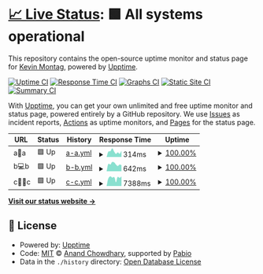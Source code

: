 # [📈 Live Status](https://kmontag.github.io/upptime): <!--live status--> **🟩 All systems operational**

This repository contains the open-source uptime monitor and status page for [Kevin Montag](http://mont.ag), powered by [Upptime](https://github.com/upptime/upptime).

[![Uptime CI](https://github.com/kmontag/upptime/workflows/Uptime%20CI/badge.svg)](https://github.com/kmontag/upptime/actions?query=workflow%3A%22Uptime+CI%22)
[![Response Time CI](https://github.com/kmontag/upptime/workflows/Response%20Time%20CI/badge.svg)](https://github.com/kmontag/upptime/actions?query=workflow%3A%22Response+Time+CI%22)
[![Graphs CI](https://github.com/kmontag/upptime/workflows/Graphs%20CI/badge.svg)](https://github.com/kmontag/upptime/actions?query=workflow%3A%22Graphs+CI%22)
[![Static Site CI](https://github.com/kmontag/upptime/workflows/Static%20Site%20CI/badge.svg)](https://github.com/kmontag/upptime/actions?query=workflow%3A%22Static+Site+CI%22)
[![Summary CI](https://github.com/kmontag/upptime/workflows/Summary%20CI/badge.svg)](https://github.com/kmontag/upptime/actions?query=workflow%3A%22Summary+CI%22)

With [Upptime](https://upptime.js.org), you can get your own unlimited and free uptime monitor and status page, powered entirely by a GitHub repository. We use [Issues](https://github.com/kmontag/upptime/issues) as incident reports, [Actions](https://github.com/kmontag/upptime/actions) as uptime monitors, and [Pages](https://kmontag.github.io/upptime) for the status page.

<!--start: status pages-->
<!-- This summary is generated by Upptime (https://github.com/upptime/upptime) -->
<!-- Do not edit this manually, your changes will be overwritten -->
<!-- prettier-ignore -->
| URL | Status | History | Response Time | Uptime |
| --- | ------ | ------- | ------------- | ------ |
| <img alt="" src="https://icons.duckduckgo.com/ip3/null.ico" height="13"> a🤖a | 🟩 Up | [a-a.yml](https://github.com/kmontag/upptime/commits/HEAD/history/a-a.yml) | <details><summary><img alt="Response time graph" src="./graphs/a-a/response-time-week.png" height="20"> 314ms</summary><br><a href="https://kmontag.github.io/upptime/history/a-a"><img alt="Response time 355" src="https://img.shields.io/endpoint?url=https%3A%2F%2Fraw.githubusercontent.com%2Fkmontag%2Fupptime%2FHEAD%2Fapi%2Fa-a%2Fresponse-time.json"></a><br><a href="https://kmontag.github.io/upptime/history/a-a"><img alt="24-hour response time 361" src="https://img.shields.io/endpoint?url=https%3A%2F%2Fraw.githubusercontent.com%2Fkmontag%2Fupptime%2FHEAD%2Fapi%2Fa-a%2Fresponse-time-day.json"></a><br><a href="https://kmontag.github.io/upptime/history/a-a"><img alt="7-day response time 314" src="https://img.shields.io/endpoint?url=https%3A%2F%2Fraw.githubusercontent.com%2Fkmontag%2Fupptime%2FHEAD%2Fapi%2Fa-a%2Fresponse-time-week.json"></a><br><a href="https://kmontag.github.io/upptime/history/a-a"><img alt="30-day response time 334" src="https://img.shields.io/endpoint?url=https%3A%2F%2Fraw.githubusercontent.com%2Fkmontag%2Fupptime%2FHEAD%2Fapi%2Fa-a%2Fresponse-time-month.json"></a><br><a href="https://kmontag.github.io/upptime/history/a-a"><img alt="1-year response time 355" src="https://img.shields.io/endpoint?url=https%3A%2F%2Fraw.githubusercontent.com%2Fkmontag%2Fupptime%2FHEAD%2Fapi%2Fa-a%2Fresponse-time-year.json"></a></details> | <details><summary><a href="https://kmontag.github.io/upptime/history/a-a">100.00%</a></summary><a href="https://kmontag.github.io/upptime/history/a-a"><img alt="All-time uptime 100.00%" src="https://img.shields.io/endpoint?url=https%3A%2F%2Fraw.githubusercontent.com%2Fkmontag%2Fupptime%2FHEAD%2Fapi%2Fa-a%2Fuptime.json"></a><br><a href="https://kmontag.github.io/upptime/history/a-a"><img alt="24-hour uptime 100.00%" src="https://img.shields.io/endpoint?url=https%3A%2F%2Fraw.githubusercontent.com%2Fkmontag%2Fupptime%2FHEAD%2Fapi%2Fa-a%2Fuptime-day.json"></a><br><a href="https://kmontag.github.io/upptime/history/a-a"><img alt="7-day uptime 100.00%" src="https://img.shields.io/endpoint?url=https%3A%2F%2Fraw.githubusercontent.com%2Fkmontag%2Fupptime%2FHEAD%2Fapi%2Fa-a%2Fuptime-week.json"></a><br><a href="https://kmontag.github.io/upptime/history/a-a"><img alt="30-day uptime 100.00%" src="https://img.shields.io/endpoint?url=https%3A%2F%2Fraw.githubusercontent.com%2Fkmontag%2Fupptime%2FHEAD%2Fapi%2Fa-a%2Fuptime-month.json"></a><br><a href="https://kmontag.github.io/upptime/history/a-a"><img alt="1-year uptime 100.00%" src="https://img.shields.io/endpoint?url=https%3A%2F%2Fraw.githubusercontent.com%2Fkmontag%2Fupptime%2FHEAD%2Fapi%2Fa-a%2Fuptime-year.json"></a></details>
| <img alt="" src="https://icons.duckduckgo.com/ip3/null.ico" height="13"> b💻b | 🟩 Up | [b-b.yml](https://github.com/kmontag/upptime/commits/HEAD/history/b-b.yml) | <details><summary><img alt="Response time graph" src="./graphs/b-b/response-time-week.png" height="20"> 642ms</summary><br><a href="https://kmontag.github.io/upptime/history/b-b"><img alt="Response time 685" src="https://img.shields.io/endpoint?url=https%3A%2F%2Fraw.githubusercontent.com%2Fkmontag%2Fupptime%2FHEAD%2Fapi%2Fb-b%2Fresponse-time.json"></a><br><a href="https://kmontag.github.io/upptime/history/b-b"><img alt="24-hour response time 548" src="https://img.shields.io/endpoint?url=https%3A%2F%2Fraw.githubusercontent.com%2Fkmontag%2Fupptime%2FHEAD%2Fapi%2Fb-b%2Fresponse-time-day.json"></a><br><a href="https://kmontag.github.io/upptime/history/b-b"><img alt="7-day response time 642" src="https://img.shields.io/endpoint?url=https%3A%2F%2Fraw.githubusercontent.com%2Fkmontag%2Fupptime%2FHEAD%2Fapi%2Fb-b%2Fresponse-time-week.json"></a><br><a href="https://kmontag.github.io/upptime/history/b-b"><img alt="30-day response time 744" src="https://img.shields.io/endpoint?url=https%3A%2F%2Fraw.githubusercontent.com%2Fkmontag%2Fupptime%2FHEAD%2Fapi%2Fb-b%2Fresponse-time-month.json"></a><br><a href="https://kmontag.github.io/upptime/history/b-b"><img alt="1-year response time 685" src="https://img.shields.io/endpoint?url=https%3A%2F%2Fraw.githubusercontent.com%2Fkmontag%2Fupptime%2FHEAD%2Fapi%2Fb-b%2Fresponse-time-year.json"></a></details> | <details><summary><a href="https://kmontag.github.io/upptime/history/b-b">100.00%</a></summary><a href="https://kmontag.github.io/upptime/history/b-b"><img alt="All-time uptime 99.71%" src="https://img.shields.io/endpoint?url=https%3A%2F%2Fraw.githubusercontent.com%2Fkmontag%2Fupptime%2FHEAD%2Fapi%2Fb-b%2Fuptime.json"></a><br><a href="https://kmontag.github.io/upptime/history/b-b"><img alt="24-hour uptime 100.00%" src="https://img.shields.io/endpoint?url=https%3A%2F%2Fraw.githubusercontent.com%2Fkmontag%2Fupptime%2FHEAD%2Fapi%2Fb-b%2Fuptime-day.json"></a><br><a href="https://kmontag.github.io/upptime/history/b-b"><img alt="7-day uptime 100.00%" src="https://img.shields.io/endpoint?url=https%3A%2F%2Fraw.githubusercontent.com%2Fkmontag%2Fupptime%2FHEAD%2Fapi%2Fb-b%2Fuptime-week.json"></a><br><a href="https://kmontag.github.io/upptime/history/b-b"><img alt="30-day uptime 100.00%" src="https://img.shields.io/endpoint?url=https%3A%2F%2Fraw.githubusercontent.com%2Fkmontag%2Fupptime%2FHEAD%2Fapi%2Fb-b%2Fuptime-month.json"></a><br><a href="https://kmontag.github.io/upptime/history/b-b"><img alt="1-year uptime 99.71%" src="https://img.shields.io/endpoint?url=https%3A%2F%2Fraw.githubusercontent.com%2Fkmontag%2Fupptime%2FHEAD%2Fapi%2Fb-b%2Fuptime-year.json"></a></details>
| <img alt="" src="https://icons.duckduckgo.com/ip3/null.ico" height="13"> c👩‍⚕️c | 🟩 Up | [c-c.yml](https://github.com/kmontag/upptime/commits/HEAD/history/c-c.yml) | <details><summary><img alt="Response time graph" src="./graphs/c-c/response-time-week.png" height="20"> 7388ms</summary><br><a href="https://kmontag.github.io/upptime/history/c-c"><img alt="Response time 6191" src="https://img.shields.io/endpoint?url=https%3A%2F%2Fraw.githubusercontent.com%2Fkmontag%2Fupptime%2FHEAD%2Fapi%2Fc-c%2Fresponse-time.json"></a><br><a href="https://kmontag.github.io/upptime/history/c-c"><img alt="24-hour response time 8631" src="https://img.shields.io/endpoint?url=https%3A%2F%2Fraw.githubusercontent.com%2Fkmontag%2Fupptime%2FHEAD%2Fapi%2Fc-c%2Fresponse-time-day.json"></a><br><a href="https://kmontag.github.io/upptime/history/c-c"><img alt="7-day response time 7388" src="https://img.shields.io/endpoint?url=https%3A%2F%2Fraw.githubusercontent.com%2Fkmontag%2Fupptime%2FHEAD%2Fapi%2Fc-c%2Fresponse-time-week.json"></a><br><a href="https://kmontag.github.io/upptime/history/c-c"><img alt="30-day response time 6228" src="https://img.shields.io/endpoint?url=https%3A%2F%2Fraw.githubusercontent.com%2Fkmontag%2Fupptime%2FHEAD%2Fapi%2Fc-c%2Fresponse-time-month.json"></a><br><a href="https://kmontag.github.io/upptime/history/c-c"><img alt="1-year response time 6191" src="https://img.shields.io/endpoint?url=https%3A%2F%2Fraw.githubusercontent.com%2Fkmontag%2Fupptime%2FHEAD%2Fapi%2Fc-c%2Fresponse-time-year.json"></a></details> | <details><summary><a href="https://kmontag.github.io/upptime/history/c-c">100.00%</a></summary><a href="https://kmontag.github.io/upptime/history/c-c"><img alt="All-time uptime 99.32%" src="https://img.shields.io/endpoint?url=https%3A%2F%2Fraw.githubusercontent.com%2Fkmontag%2Fupptime%2FHEAD%2Fapi%2Fc-c%2Fuptime.json"></a><br><a href="https://kmontag.github.io/upptime/history/c-c"><img alt="24-hour uptime 100.00%" src="https://img.shields.io/endpoint?url=https%3A%2F%2Fraw.githubusercontent.com%2Fkmontag%2Fupptime%2FHEAD%2Fapi%2Fc-c%2Fuptime-day.json"></a><br><a href="https://kmontag.github.io/upptime/history/c-c"><img alt="7-day uptime 100.00%" src="https://img.shields.io/endpoint?url=https%3A%2F%2Fraw.githubusercontent.com%2Fkmontag%2Fupptime%2FHEAD%2Fapi%2Fc-c%2Fuptime-week.json"></a><br><a href="https://kmontag.github.io/upptime/history/c-c"><img alt="30-day uptime 100.00%" src="https://img.shields.io/endpoint?url=https%3A%2F%2Fraw.githubusercontent.com%2Fkmontag%2Fupptime%2FHEAD%2Fapi%2Fc-c%2Fuptime-month.json"></a><br><a href="https://kmontag.github.io/upptime/history/c-c"><img alt="1-year uptime 99.32%" src="https://img.shields.io/endpoint?url=https%3A%2F%2Fraw.githubusercontent.com%2Fkmontag%2Fupptime%2FHEAD%2Fapi%2Fc-c%2Fuptime-year.json"></a></details>

<!--end: status pages-->

[**Visit our status website →**](https://kmontag.github.io/upptime)

## 📄 License

- Powered by: [Upptime](https://github.com/upptime/upptime)
- Code: [MIT](./LICENSE) © [Anand Chowdhary](https://anandchowdhary.com), supported by [Pabio](https://pabio.com)
- Data in the `./history` directory: [Open Database License](https://opendatacommons.org/licenses/odbl/1-0/)
